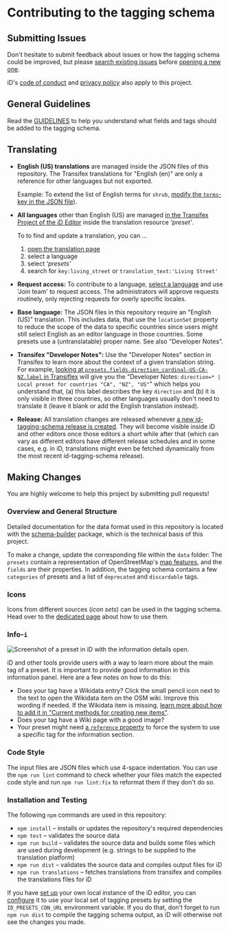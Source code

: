 # Contributing to the tagging schema

## Submitting Issues

Don't hesitate to submit feedback about issues or how the tagging schema could be improved, but please [search existing issues](https://github.com/search?l=&q=repo%3Aopenstreetmap%2Fid-tagging-schema&type=Issues) before [opening a new one](https://github.com/openstreetmap/id-tagging-schema/issues/new/choose).

iD's [code of conduct](https://github.com/openstreetmap/iD/blob/release/CODE_OF_CONDUCT.md) and [privacy policy](https://github.com/openstreetmap/iD/blob/release/PRIVACY.md) also apply to this project.


## General Guidelines

Read the [GUIDELINES](./GUIDELINES.md) to help you understand what fields and tags should be added to the tagging schema.

## Translating

* **English (US) translations** are managed inside the JSON files of this repository. The Transifex translations for "English (en)" are only a reference for other languages but not exported.

  Example: To extend the list of English terms for `shrub`, [modify the `terms`-key in the JSON file](https://github.com/openstreetmap/id-tagging-schema/blob/v3.1.0/data/presets/natural/shrub.json#L16-L19)).

* **All languages** other than English (US) are managed [in the Transifex Project of the iD Editor](https://www.transifex.com/openstreetmap/id-editor/) inside the translation resource _'preset'_.

  To to find and update a translation, you can …
  1. [open the translation page](https://www.transifex.com/openstreetmap/id-editor/translate/)
  2. select a language
  3. select _'presets'_
  4. search for `key:living_street` or `translation_text:'Living Street'`

* **Request access:** To contribute to a language, [select a language](https://www.transifex.com/openstreetmap/id-editor/languages/) and use 'Join team' to request access. The administrators will approve requests routinely, only rejecting requests for overly specific locales.

* **Base language:** The JSON files in this repository require an "English (US)" translation. This includes data, that use the `locationSet` property to reduce the scope of the data to specific countries since users might still select English as an editor language in those countries. Some presets use a (untranslatable) proper name. See also "Developer Notes".

* **Transifex "Developer Notes":** Use the "Developer Notes" section in Transifex to learn more about the context of a given translation string. For example, [looking at `presets.fields.direction_cardinal-US-CA-NZ.label` in Transiflex](https://www.transifex.com/openstreetmap/id-editor/translate/#en_GB/presets/406422633?q=key%3Adirection_cardinal) will give you the "Developer Notes: `direction=* | Local preset for countries "CA", "NZ", "US"`" which helps you understand that, (a) this label describes the key `direction` and (b) it is only visible in three countries, so other languages usually don't need to translate it (leave it blank or add the English translation instead).

* **Release:** All translation changes are released whenever [a new id-tagging-schema release is created](https://github.com/openstreetmap/id-tagging-schema/releases). They will become visible inside iD and other editors once those editors a short while after that (which can vary as different editors have different release schedules and in some cases, e.g. in iD, translations might even be fetched dynamically from the most recent id-tagging-schema release).


## Making Changes

You are highly welcome to help this project by submitting pull requests!

### Overview and General Structure

Detailed documentation for the data format used in this repository is located with the [schema-builder](https://github.com/ideditor/schema-builder) package, which is the technical basis of this project.

To make a change, update the corresponding file within the `data` folder: The `presets` contain a representation of OpenStreetMap's [map features](https://wiki.openstreetmap.org/wiki/Map_Features), and the `fields` are their properties. In addition, the tagging schema contains a few `categories` of presets and a list of `deprecated` and `discardable` tags.

### Icons

Icons from different sources (_icon sets_) can be used in the tagging schema. Head over to the [dedicated page](https://github.com/ideditor/schema-builder/blob/main/ICONS.md#icons) about how to use them.

### Info-`i`

![Screenshot of a preset in iD with the information details open.](https://github.com/openstreetmap/id-tagging-schema/assets/111561/13549318-cd7c-4dd1-9948-7a2d84662f04)

iD and other tools provide users with a way to learn more about the main tag of a preset. It is important to provide good information in this information panel. Here are a few notes on how to do this:
- Does your tag have a Wikidata entry? Click the small pencil icon next to the text to open the Wikidata item on the OSM wiki. Improve this wording if needed. If the Wikidata item is missing, [learn more about how to add it in "Current methods for creating new items"](https://wiki.openstreetmap.org/wiki/Data_items#Item_creation_process).
- Does your tag have a Wiki page with a good image?
- Your preset might need [a `reference` property](https://github.com/ideditor/schema-builder?tab=readme-ov-file#reference) to force the system to use a specific tag for the information section.

### Code Style

The input files are JSON files which use 4-space indentation. You can use the `npm run lint` command to check whether your files match the expected code style and run `npm run lint:fix` to reformat them if they don't do so.

### Installation and Testing

The following `npm` commands are used in this repository:

* `npm install` – installs or updates the repository's required dependencies
* `npm test` – validates the source data
* `npm run build` – validates the source data and builds some files which are used during development (e.g. strings to be supplied to the translation platform)
* `npm run dist` – validates the source data and compiles output files for iD
* `npm run translations` – fetches translations from transifex and compiles the translations files for iD

If you have [set up](https://github.com/openstreetmap/iD#installation) your own local instance of the iD editor, you can [configure](https://github.com/openstreetmap/iD/blob/develop/API.md#environment-variables) it to use your local set of tagging presets by setting the `ID_PRESETS_CDN_URL` environment variable. If you do that, don't forget to run `npm run dist` to compile the tagging schema output, as iD will otherwise not see the changes you made.
